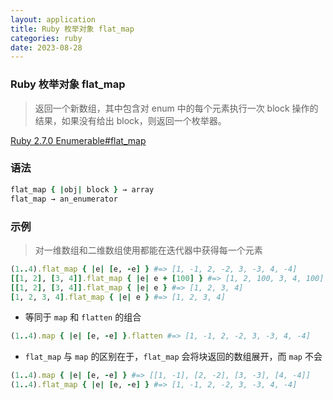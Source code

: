 ```yaml
---
layout: application
title: Ruby 枚举对象 flat_map
categories: ruby
date: 2023-08-28
---
```

### Ruby 枚举对象 flat_map

> 返回一个新数组，其中包含对 enum 中的每个元素执行一次 block 操作的结果，如果没有给出 block，则返回一个枚举器。

[Ruby 2.7.0 Enumerable#flat_map](https://ruby-doc.org/core-2.7.0/Enumerable.html#method-i-flat_map)

### 语法

```ruby
flat_map { |obj| block } → array
flat_map → an_enumerator
```

### 示例

> 对一维数组和二维数组使用都能在迭代器中获得每一个元素

```ruby
(1..4).flat_map { |e| [e, -e] } #=> [1, -1, 2, -2, 3, -3, 4, -4]
[[1, 2], [3, 4]].flat_map { |e| e + [100] } #=> [1, 2, 100, 3, 4, 100]
[[1, 2], [3, 4]].flat_map { |e| e } #=> [1, 2, 3, 4]
[1, 2, 3, 4].flat_map { |e| e } #=> [1, 2, 3, 4]
```

- 等同于 `map` 和 `flatten` 的组合

```ruby
(1..4).map { |e| [e, -e] }.flatten #=> [1, -1, 2, -2, 3, -3, 4, -4]
```

- `flat_map` 与 `map` 的区别在于，`flat_map` 会将块返回的数组展开，而 `map` 不会

```ruby
(1..4).map { |e| [e, -e] } #=> [[1, -1], [2, -2], [3, -3], [4, -4]]
(1..4).flat_map { |e| [e, -e] } #=> [1, -1, 2, -2, 3, -3, 4, -4]
```
